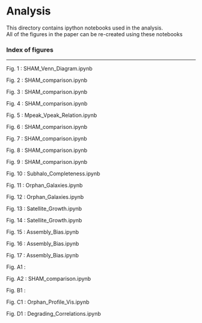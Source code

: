 # Analysis

This directory contains ipython notebooks used in the analysis.  
All of the figures in the paper can be re-created using these notebooks

### Index of figures
-------------------
Fig. 1 : SHAM_Venn_Diagram.ipynb

Fig. 2 : SHAM_comparison.ipynb

Fig. 3 : SHAM_comparison.ipynb

Fig. 4 : SHAM_comparison.ipynb

Fig. 5 : Mpeak_Vpeak_Relation.ipynb

Fig. 6 : SHAM_comparison.ipynb

Fig. 7 : SHAM_comparison.ipynb

Fig. 8 : SHAM_comparison.ipynb

Fig. 9 : SHAM_comparison.ipynb

Fig. 10 : Subhalo_Completeness.ipynb

Fig. 11 : Orphan_Galaxies.ipynb

Fig. 12 : Orphan_Galaxies.ipynb

Fig. 13 : Satellite_Growth.ipynb

Fig. 14 : Satellite_Growth.ipynb

Fig. 15 : Assembly_Bias.ipynb

Fig. 16 : Assembly_Bias.ipynb

Fig. 17 : Assembly_Bias.ipynb

Fig. A1 : 

Fig. A2 : SHAM_comparison.ipynb

Fig. B1 : 

Fig. C1 : Orphan_Profile_Vis.ipynb

Fig. D1 : Degrading_Correlations.ipynb

